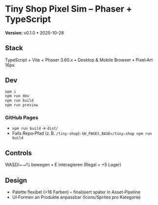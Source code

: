 # Tiny Shop Pixel Sim – Phaser + TypeScript

**Version:** v0.1.0 • 2025-10-28

## Stack
TypeScript + Vite + Phaser 3.60.x • Desktop & Mobile Browser • Pixel‑Art 16px

## Dev
```bash
npm i
npm run dev
npm run build
npm run preview
```

### GitHub Pages
- `npm run build` → `dist/`
- Falls Repo‑Pfad (z. B. `/tiny-shop`): `GH_PAGES_BASE=/tiny-shop npm run build`

## Controls
WASD/⭠⭢⭡⭣ bewegen • E interagieren (Regal = +5 Lager)

## Design
- Palette flexibel (>16 Farben) – finalisiert später in Asset‑Pipeline
- UI‑Formen an Produkte anpassbar (Icons/Sprites pro Kategorie)
